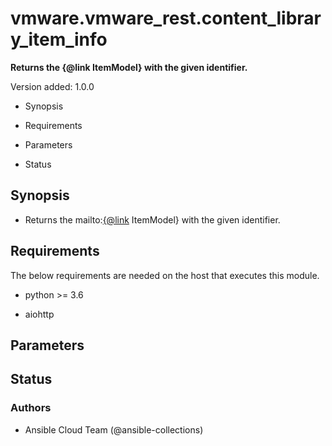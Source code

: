# vmware.vmware_rest.content_library_item_info

**Returns the {@link ItemModel} with the given identifier.**

Version added: 1.0.0


* Synopsis


* Requirements


* Parameters


* Status

## Synopsis


* Returns the mailto:[{@link](mailto:{@link) ItemModel} with the given identifier.

## Requirements

The below requirements are needed on the host that executes this
module.


* python >= 3.6


* aiohttp

## Parameters

## Status

### Authors


* Ansible Cloud Team (@ansible-collections)
